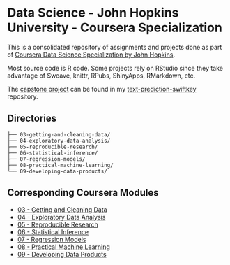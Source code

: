 # Data Science - John Hopkins University - Coursera Specialization 

This is a consolidated repository of assignments and projects done as part of [Coursera Data Science Specialization by John Hopkins](https://www.coursera.org/specializations/jhu-data-science).

Most source code is R code. Some projects rely on RStudio since they take advantage of Sweave, knittr, RPubs, ShinyApps, RMarkdown, etc.

The [capstone project](https://www.coursera.org/learn/data-science-project) can be found in my [text-prediction-swiftkey](https://github.com/bmaingret/text-prediction-swiftkey) repository.

## Directories 
    ├── 03-getting-and-cleaning-data/ 
    ├── 04-exploratory-data-analysis/ 
    ├── 05-reproducible-research/ 
    ├── 06-statistical-inference/ 
    ├── 07-regression-models/ 
    ├── 08-practical-machine-learning/ 
    └── 09-developing-data-products/ 

## Corresponding Coursera Modules

* [03 - Getting and Cleaning Data](https://www.coursera.org/learn/data-cleaning?specialization=jhu-data-science)
* [04 - Exploratory Data Analysis](https://www.coursera.org/learn/exploratory-data-analysis?specialization=jhu-data-science)
* [05 - Reproducible Research](https://www.coursera.org/learn/reproducible-research)
* [06 - Statistical Inference](https://www.coursera.org/learn/statistical-inference)
* [07 - Regression Models](https://www.coursera.org/learn/regression-models)
* [08 - Practical Machine Learning](https://www.coursera.org/learn/practical-machine-learning)
* [09 - Developing Data Products](https://www.coursera.org/learn/data-products)
